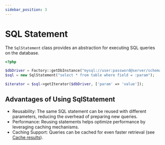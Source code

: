 ```yaml
---
sidebar_position: 3
---
```


# SQL Statement

The `SqlStatement` class provides an abstraction for executing SQL queries on the database.

```php
<?php

$dbDriver = Factory::getDbInstance("mysql://user:password@server/schema");
$sql = new SqlStatement("select * from table where field = :param");

$iterator = $sql->getIterator($dbDriver, ['param' => 'value']);
```

## Advantages of Using SqlStatement

- Reusability: The same SQL statement can be reused with different parameters, reducing the overhead of preparing new
  queries.
- Performance: Reusing statements helps optimize performance by leveraging caching mechanisms.
- Caching Support: Queries can be cached for even faster retrieval (see [Cache results](cache.md)).


 
